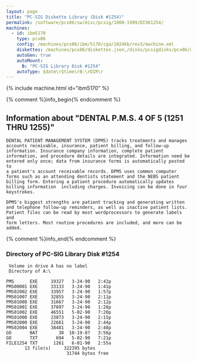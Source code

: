 ```yaml
---
layout: page
title: "PC-SIG Diskette Library (Disk #1254)"
permalink: /software/pcx86/sw/misc/pcsig/1000-1999/DISK1254/
machines:
  - id: ibm5170
    type: pcx86
    config: /machines/pcx86/ibm/5170/cga/1024kb/rev3/machine.xml
    diskettes: /machines/pcx86/diskettes.json,/disks/pcsigdisks/pcx86/diskettes.json
    autoGen: true
    autoMount:
      B: "PC-SIG Library Disk #1254"
    autoType: $date\r$time\rB:\rDIR\r
---
```


{% include machine.html id="ibm5170" %}

{% comment %}info_begin{% endcomment %}

## Information about "DENTAL P.M.S. 4 OF 5 (1251 THRU 1255)"

    DENTAL PATIENT MANAGEMENT SYSTEM (DPMS) tracks treatments and manages
    accounts receivable, insurance, patient billing, and follow-up
    information. Insurance company information, complete patient
    information, and procedure details are integrated. Information need be
    entered only once; data from insurance forms is automatically posted to
    a patient's account receivable records. DPMS uses common computer
    forms such as an attending dentists statement and the NEBS patient
    billing form. Entering a patient procedure automatically updates
    billing information  including charges. Invoicing can be done in four
    keystrokes.
    
    DPMS's biggest strengths are patient tracking and generating written
    and telephone follow-up reminders, as well as inactive patient lists.
    Patient files can be read by most wordprocessors to generate labels and
    form letters. Most routine procedures are included, and more can be
    added.
{% comment %}info_end{% endcomment %}


### Directory of PC-SIG Library Disk #1254

     Volume in drive A has no label
     Directory of A:\

    PMS      EXE     19327   3-24-90   2:42p
    PMS00001 EXE     33133   3-24-90   1:41p
    PMS02002 EXE     33957   3-24-90   1:57p
    PMS01007 EXE     32855   3-24-90   2:11p
    PMS01008 EXE     31667   3-24-90   2:12p
    PMS01001 EXE     37897   3-24-90   1:28p
    PMS01002 EXE     46551   5-02-90   7:20p
    PMS01000 EXE     23873   3-24-90   2:15p
    PMS02000 EXE     22661   3-24-90   2:44p
    PMS02004 EXE     38481   3-24-90   2:40p
    GO       BAT        38  10-19-87   3:56p
    GO       TXT       694   5-02-90   7:21p
    FILE1254 TXT      1261   6-01-90   2:55a
           13 file(s)     322395 bytes
                           31744 bytes free
